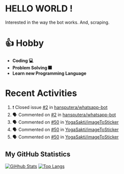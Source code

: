 # HELLO WORLD !
Interested in the way the bot works. And, scraping.

# 👍 Hobby

- **Coding 💻**
- **Problem Solving 🎆**
- **Learn new Programming Language**

# Recent Activities

<!--START_SECTION:activity-->
1. ❗️ Closed issue [#2](https://github.com//hansputera/whatsapp-bot/issues/2) in [hansputera/whatsapp-bot](https://github.com//hansputera/whatsapp-bot)
2. 🗣 Commented on [#2](https://github.com//hansputera/whatsapp-bot/issues/2) in [hansputera/whatsapp-bot](https://github.com//hansputera/whatsapp-bot)
3. 🗣 Commented on [#50](https://github.com//YogaSakti/imageToSticker/issues/50) in [YogaSakti/imageToSticker](https://github.com//YogaSakti/imageToSticker)
4. 🗣 Commented on [#50](https://github.com//YogaSakti/imageToSticker/issues/50) in [YogaSakti/imageToSticker](https://github.com//YogaSakti/imageToSticker)
5. 🗣 Commented on [#50](https://github.com//YogaSakti/imageToSticker/issues/50) in [YogaSakti/imageToSticker](https://github.com//YogaSakti/imageToSticker)
<!--END_SECTION:activity-->

## My GitHub Statistics
[![GiHhub Stats](https://github-readme-stats.vercel.app/api?username=hansputera&show_icons=true&theme=dark)](https://github.com/hansputera)
[![Top Langs](https://github-readme-stats.vercel.app/api/top-langs/?username=hansputera&layout=compact&theme=dark)](https://github.com/hansputera)
